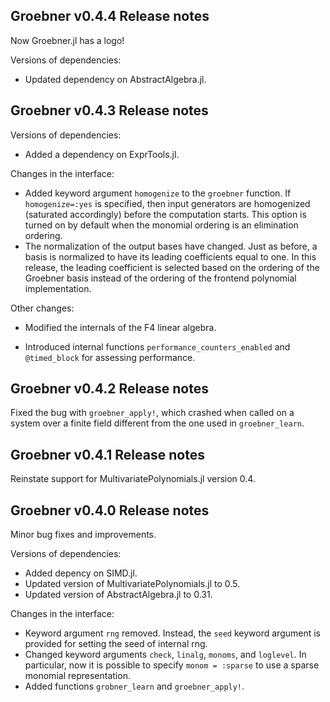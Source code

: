 ## Groebner v0.4.4 Release notes

Now Groebner.jl has a logo!

Versions of dependencies:
- Updated dependency on AbstractAlgebra.jl.

## Groebner v0.4.3 Release notes

Versions of dependencies:
- Added a dependency on ExprTools.jl.

Changes in the interface:

- Added keyword argument `homogenize` to the `groebner` function. If
  `homogenize=:yes` is specified, then input generators are homogenized
  (saturated accordingly) before the computation starts. This option is turned
  on by default when the monomial ordering is an elimination ordering.
- The normalization of the output bases have changed. Just as before, a basis is
  normalized to have its leading coefficients equal to one. In this release, the
  leading coefficient is selected based on the ordering of the Groebner basis
  instead of the ordering of the frontend polynomial implementation.

Other changes:

- Modified the internals of the F4 linear algebra.

- Introduced internal functions `performance_counters_enabled` and `@timed_block` for assessing performance.

## Groebner v0.4.2 Release notes

Fixed the bug with `groebner_apply!`, which crashed when called on a system over a finite field different from the one used in `groebner_learn`.

## Groebner v0.4.1 Release notes

Reinstate support for MultivariatePolynomials.jl version 0.4.

## Groebner v0.4.0 Release notes 

Minor bug fixes and improvements.

Versions of dependencies:
- Added depency on SIMD.jl.
- Updated version of MultivariatePolynomials.jl to 0.5.
- Updated version of AbstractAlgebra.jl to 0.31.

Changes in the interface:
- Keyword argument `rng` removed. Instead, the `seed` keyword argument is provided for setting the seed of internal rng.
- Changed keyword arguments `check`, `linalg`, `monoms`, and `loglevel`.
In particular, now it is possible to specify `monom = :sparse` to use a sparse monomial representation.
- Added functions `grobner_learn` and `groebner_apply!`.
